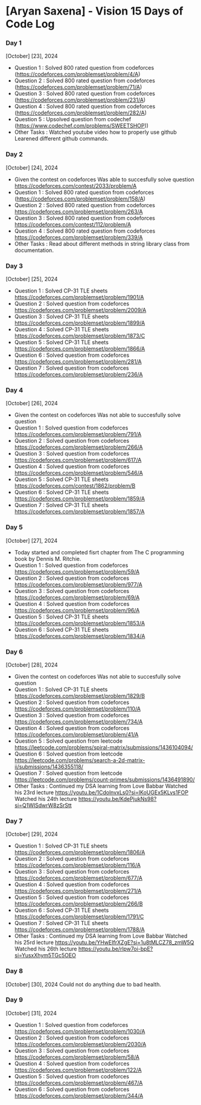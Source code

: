 # [Aryan Saxena] - Vision 15 Days of Code Log

### Day 1

[October] [23], 2024

- Question 1 : Solved 800 rated question from codeforces
  (https://codeforces.com/problemset/problem/4/A)
- Question 2 : Solved 800 rated question from codeforces 
  (https://codeforces.com/problemset/problem/71/A)
- Question 3 : Solved 800 rated question from codeforces
  (https://codeforces.com/problemset/problem/231/A)
- Question 4 : Solved 800 rated question from codeforces
  (https://codeforces.com/problemset/problem/282/A)
- Question 5 : Upsolved question from codechef
  (https://www.codechef.com/problems/SWEETSHOP))
- Other Tasks :
  Watched youtube video how to properly use github
  Learened different github commands.

### Day 2

[October] [24], 2024
- Given the contest on codeforces
  Was able to succesfully solve question 
  https://codeforces.com/contest/2033/problem/A
- Question 1 : Solved 800 rated question from codeforces
  (https://codeforces.com/problemset/problem/158/A)
- Question 2 : Solved 800 rated question from codeforces 
  https://codeforces.com/problemset/problem/263/A
- Question 3 : Solved 800 rated question from codeforces
  https://codeforces.com/contest/112/problem/A
- Question 4 : Solved 800 rated question from codeforces
  https://codeforces.com/problemset/problem/339/A
- Other Tasks :
  Read about different methods in string library class from documentation.

### Day 3

[October] [25], 2024

- Question 1 : Solved CP-31 TLE sheets 
  https://codeforces.com/problemset/problem/1901/A
- Question 2 : Solved question from codeforces 
  https://codeforces.com/problemset/problem/2009/A
- Question 3 : Solved CP-31 TLE sheets
  https://codeforces.com/problemset/problem/1899/A
- Question 4 : Solved CP-31 TLE sheets
  https://codeforces.com/problemset/problem/1873/C
- Question 5 : Solved CP-31 TLE sheets
  https://codeforces.com/problemset/problem/1866/A
- Question 6 : Solved question from codeforces 
  https://codeforces.com/problemset/problem/281/A
- Question 7 : Solved question from codeforces 
  https://codeforces.com/problemset/problem/236/A

### Day 4

[October] [26], 2024
- Given the contest on codeforces
  Was not able to succesfully solve question 
- Question 1 : Solved question from codeforces
  https://codeforces.com/problemset/problem/791/A
- Question 2 : Solved question from codeforces 
  https://codeforces.com/problemset/problem/266/A
- Question 3 : Solved question from codeforces
  https://codeforces.com/problemset/problem/617/A
- Question 4 : Solved question from codeforces
  https://codeforces.com/problemset/problem/546/A
- Question 5 : Solved CP-31 TLE sheets
  https://codeforces.com/contest/1862/problem/B
- Question 6 : Solved CP-31 TLE sheets
  https://codeforces.com/problemset/problem/1859/A
- Question 7 : Solved CP-31 TLE sheets
  https://codeforces.com/problemset/problem/1857/A


### Day 5

[October] [27], 2024
- Today started and completed fisrt chapter from
  The C programming book by Dennis M. Ritchie. 
- Question 1 : Solved question from codeforces
  https://codeforces.com/problemset/problem/59/A
- Question 2 : Solved question from codeforces 
  https://codeforces.com/problemset/problem/977/A
- Question 3 : Solved question from codeforces
  https://codeforces.com/problemset/problem/69/A
- Question 4 : Solved question from codeforces
  https://codeforces.com/problemset/problem/96/A
- Question 5 : Solved CP-31 TLE sheets
  https://codeforces.com/problemset/problem/1853/A
- Question 6 : Solved CP-31 TLE sheets
  https://codeforces.com/problemset/problem/1834/A

### Day 6

[October] [28], 2024
- Given the contest on codeforces
  Was not able to succesfully solve question
- Question 1 : Solved CP-31 TLE sheets
  https://codeforces.com/problemset/problem/1829/B
- Question 2 : Solved question from codeforces 
  https://codeforces.com/problemset/problem/110/A
- Question 3 : Solved question from codeforces
  https://codeforces.com/problemset/problem/734/A
- Question 4 : Solved question from codeforces
  https://codeforces.com/problemset/problem/41/A
- Question 5 : Solved question from leetcode
  https://leetcode.com/problems/spiral-matrix/submissions/1436104094/
- Question 6 : Solved question from leetcode
  https://leetcode.com/problems/search-a-2d-matrix-ii/submissions/1436355118/
- Question 7 : Solved question from leetcode
  https://leetcode.com/problems/count-primes/submissions/1436491890/
- Other Tasks :
  Continued my DSA learning from Love Babbar
  Watched his 23rd lecture
  https://youtu.be/1CdolnvxLs0?si=lKoUGEx5KLvs1FOP
  Watched his 24th lecture
  https://youtu.be/KdePjukNs98?si=Q1WISdwrW8zSrStt

### Day 7

[October] [29], 2024
- Question 1 : Solved CP-31 TLE sheets
  https://codeforces.com/problemset/problem/1806/A
- Question 2 : Solved question from codeforces 
  https://codeforces.com/problemset/problem/116/A
- Question 3 : Solved question from codeforces
  https://codeforces.com/problemset/problem/677/A
- Question 4 : Solved question from codeforces
  https://codeforces.com/problemset/problem/271/A
- Question 5 : Solved question from codeforces
  https://codeforces.com/problemset/problem/266/B
- Question 6 : Solved CP-31 TLE sheets
  https://codeforces.com/problemset/problem/1791/C
- Question 7 : Solved CP-31 TLE sheets
  https://codeforces.com/problemset/problem/1788/A
- Other Tasks :
  Continued my DSA learning from Love Babbar
  Watched his 25rd lecture
  https://youtu.be/YHwEIfrXZgE?si=1u8tMLCZ78_zmW5Q
  Watched his 26th lecture
  https://youtu.be/rlpw7oi-bpE?si=YusxXhym5TGc5OEO 

### Day 8

[October] [30], 2024
  Could not do anything due to bad health.

### Day 9

[October] [31], 2024

- Question 1 : Solved question from codeforces 
  https://codeforces.com/problemset/problem/1030/A
- Question 2 : Solved question from codeforces 
  https://codeforces.com/problemset/problem/2030/A
- Question 3 : Solved question from codeforces
  https://codeforces.com/problemset/problem/58/A
- Question 4 : Solved question from codeforces
  https://codeforces.com/problemset/problem/122/A
- Question 5 : Solved question from codeforces 
  https://codeforces.com/problemset/problem/467/A
- Question 6 : Solved question from codeforces 
  https://codeforces.com/problemset/problem/344/A

  

